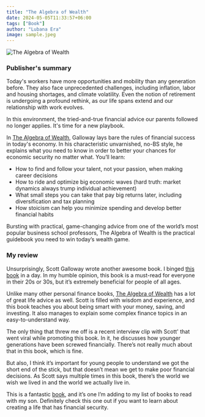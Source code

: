 ```yaml
---
title: "The Algebra of Wealth"
date: 2024-05-05T11:33:57+06:00
tags: ["Book"]
author: "Lubana Era"
image: sample.jpeg
---
```


![The Algebra of Wealth](sample.jpeg "The Algebra of Wealth")

### Publisher's summary

Today's workers have more opportunities and mobility than any generation before. They also face unprecedented challenges, including inflation, labor and housing shortages, and climate volatility. Even the notion of retirement is undergoing a profound rethink, as our life spans extend and our relationship with work evolves. 

In this environment, the tried-and-true financial advice our parents followed no longer applies. It's time for a new playbook.

In [The Algebra of Wealth](https://amzn.to/3WN7drt), Galloway lays bare the rules of financial success in today's economy. In his characteristic unvarnished, no-BS style, he explains what you need to know in order to better your chances for economic security no matter what. You’ll learn:

- How to find and follow your talent, not your passion, when making career decisions
- How to ride and optimize big economic waves (hard truth: market dynamics always trump individual achievement)
- What small steps you can take that pay big returns later, including diversification and tax planning
- How stoicism can help you minimize spending and develop better financial habits

Bursting with practical, game-changing advice from one of the world’s most popular business school professors, The Algebra of Wealth is the practical guidebook you need to win today’s wealth game.

### My review

Unsurprisingly, Scott Galloway wrote another awesome book. I binged [this book](https://amzn.to/3WN7drt) in a day. In my humble opinion, this book is a must-read for everyone in their 20s or 30s, but it’s extremely beneficial for people of all ages. 

Unlike many other personal finance books, [The Algebra of Wealth](https://amzn.to/3WN7drt) has a lot of great life advice as well. Scott is filled with wisdom and experience, and this book teaches you about being smart with your money, saving, and investing. It also manages to explain some complex finance topics in an easy-to-understand way.

The only thing that threw me off is a recent interview clip with Scott' that went viral while promoting this book. In it, he discusses how younger generations have been screwed financially. There’s not really much about that in this book, which is fine. 

But also, I think it’s important for young people to understand we got the short end of the stick, but that doesn’t mean we get to make poor financial decisions. As Scott says multiple times in this book, there’s the world we wish we lived in and the world we actually live in.

This is a fantastic [book](https://amzn.to/3WN7drt), and it’s one I’m adding to my list of books to read with my son. 
Definitely check this one out if you want to learn about creating a life that has financial security.
